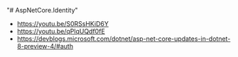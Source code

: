 "# AspNetCore.Identity" 


* https://youtu.be/S0RSsHKiD6Y
* https://youtu.be/qPlqUQdf0fE
* https://devblogs.microsoft.com/dotnet/asp-net-core-updates-in-dotnet-8-preview-4/#auth
